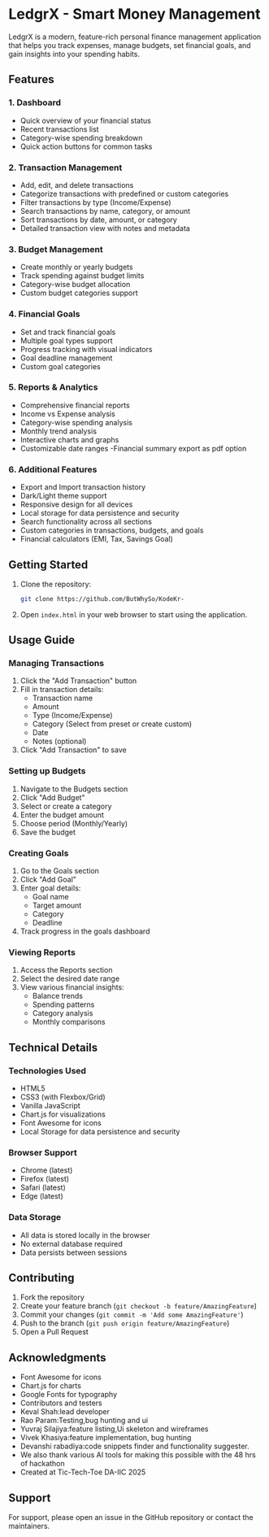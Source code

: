 # LedgrX - Smart Money Management

LedgrX is a modern, feature-rich personal finance management application that helps you track expenses, manage budgets, set financial goals, and gain insights into your spending habits.

## Features

### 1. Dashboard
- Quick overview of your financial status
- Recent transactions list
- Category-wise spending breakdown
- Quick action buttons for common tasks

### 2. Transaction Management
- Add, edit, and delete transactions
- Categorize transactions with predefined or custom categories
- Filter transactions by type (Income/Expense)
- Search transactions by name, category, or amount
- Sort transactions by date, amount, or category
- Detailed transaction view with notes and metadata

### 3. Budget Management
- Create monthly or yearly budgets
- Track spending against budget limits
- Category-wise budget allocation
- Custom budget categories support

### 4. Financial Goals
- Set and track financial goals
- Multiple goal types support
- Progress tracking with visual indicators
- Goal deadline management
- Custom goal categories

### 5. Reports & Analytics
- Comprehensive financial reports
- Income vs Expense analysis
- Category-wise spending analysis
- Monthly trend analysis
- Interactive charts and graphs
- Customizable date ranges
-Financial summary export as pdf option

### 6. Additional Features
- Export and Import transaction history
- Dark/Light theme support
- Responsive design for all devices
- Local storage for data persistence and security
- Search functionality across all sections
- Custom categories in transactions, budgets, and goals
- Financial calculators (EMI, Tax, Savings Goal)

## Getting Started

1. Clone the repository:
   ```bash
   git clone https://github.com/ButWhySo/KodeKr-
   ```

2. Open `index.html` in your web browser to start using the application.

## Usage Guide

### Managing Transactions
1. Click the "Add Transaction" button
2. Fill in transaction details:
   - Transaction name
   - Amount
   - Type (Income/Expense)
   - Category (Select from preset or create custom)
   - Date
   - Notes (optional)
3. Click "Add Transaction" to save

### Setting up Budgets
1. Navigate to the Budgets section
2. Click "Add Budget"
3. Select or create a category
4. Enter the budget amount
5. Choose period (Monthly/Yearly)
6. Save the budget

### Creating Goals
1. Go to the Goals section
2. Click "Add Goal"
3. Enter goal details:
   - Goal name
   - Target amount
   - Category
   - Deadline
4. Track progress in the goals dashboard

### Viewing Reports
1. Access the Reports section
2. Select the desired date range
3. View various financial insights:
   - Balance trends
   - Spending patterns
   - Category analysis
   - Monthly comparisons

## Technical Details

### Technologies Used
- HTML5
- CSS3 (with Flexbox/Grid)
- Vanilla JavaScript
- Chart.js for visualizations
- Font Awesome for icons
- Local Storage for data persistence and security

### Browser Support
- Chrome (latest)
- Firefox (latest)
- Safari (latest)
- Edge (latest)

### Data Storage
- All data is stored locally in the browser
- No external database required
- Data persists between sessions

## Contributing

1. Fork the repository
2. Create your feature branch (`git checkout -b feature/AmazingFeature`)
3. Commit your changes (`git commit -m 'Add some AmazingFeature'`)
4. Push to the branch (`git push origin feature/AmazingFeature`)
5. Open a Pull Request


## Acknowledgments

- Font Awesome for icons
- Chart.js for charts
- Google Fonts for typography
- Contributors and testers
- Keval Shah:lead developer
- Rao Param:Testing,bug hunting and ui
- Yuvraj Silajiya:feature listing,Ui skeleton and wireframes
- Vivek Khasiya:feature implementation, bug hunting
- Devanshi rabadiya:code snippets finder and functionality suggester.
- We also thank various AI tools for making this possible with the 48 hrs of hackathon
- Created at Tic-Tech-Toe DA-IIC 2025
## Support

For support, please open an issue in the GitHub repository or contact the maintainers. 